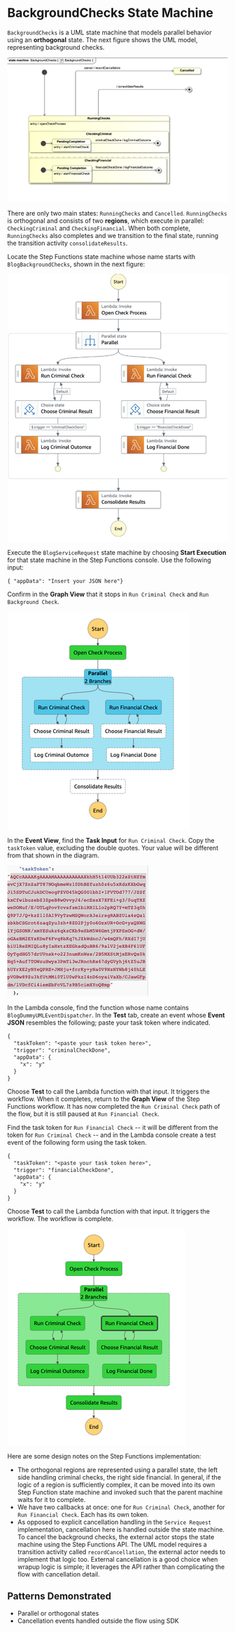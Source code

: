 # BackgroundChecks State Machine

`BackgroundChecks` is a UML state machine that models parallel behavior using an **orthogonal** state. The next figure shows the UML model, representing background checks.

![BackgroundChecksUML.png](BackgroundChecksUML.png)
 
There are only two main states: `RunningChecks` and `Cancelled`. `RunningChecks` is orthogonal and consists of two **regions**, which execute in parallel: `CheckingCriminal` and `CheckingFinancial`. When both complete, `RunningChecks` also completes and we transition to the final state, running the transition activity `consolidateResults`. 

Locate the Step Functions state machine whose name starts with `BlogBackgroundChecks`, shown in the next figure:

![BackgroundChecksSfn.png](BackgroundChecksSfn.png)

Execute the `BlogServiceRequest` state machine by choosing **Start Execution** for that state machine in the Step Functions console.  Use the following input:

```
{ "appData": "Insert your JSON here"}
```

Confirm in the **Graph View** that it stops in `Run Criminal Check` and `Run Background Check`. 

![BackgroundChecksTrace1.png](BackgroundChecksTrace1.png)

In the **Event View**, find the **Task Input** for `Run Criminal Check`. Copy the `taskToken` value, excluding the double quotes. Your value will be different from that shown in the diagram.

![BackgroundChecksTrace2.png](BackgroundChecksTrace2.png)

In the Lambda console, find the function whose name contains `BlogDummyUMLEventDispatcher`. In the **Test** tab, create an event whose **Event JSON** resembles the following; paste your task token where indicated.

```
{
  "taskToken": "<paste your task token here>",
  "trigger": "criminalCheckDone",
  "appData": {
    "x": "y"
  }
}
```

Choose **Test** to call the Lambda function with that input. It triggers the workflow. When it completes, return to the **Graph View** of the Step Functions workflow. It has now completed the `Run Criminal Check` path of the flow, but it is still paused at `Run Financial Check`.

Find the task token for `Run Financial Check` -- it will be different from the token for `Run Criminal Check` -- and in the Lambda console create a test event of the following form using the task token.

```
{
  "taskToken": "<paste your task token here>",
  "trigger": "financialCheckDone",
  "appData": {
    "x": "y"
  }
}
```

Choose **Test** to call the Lambda function with that input. It triggers the workflow. The workflow is complete.

![BackgroundChecksTrace4.png](BackgroundChecksTrace4.png)

Here are some design notes on the Step Functions implementation:
- The orthogonal regions are represented using a parallel state, the left side handling criminal checks, the right side financial.  In general, if the logic of a region is sufficiently complex, it can be moved into its own Step Function state machine and invoked such that the parent machine waits for it to complete.
- We have two callbacks at once: one for `Run Criminal Check`, another for `Run Financial Check`.  Each has its own token.
- As opposed to explicit cancellation handling in the `Service Request` implementation, cancellation here is handled outside the state machine. To cancel the background checks, the external actor stops the state machine using the Step Functions API. The UML model requires a transition activity called `recordCancellation`, the external actor needs to implement that logic too. External cancellation is a good choice when wrapup logic is simple; it leverages the API rather than complicating the flow with cancellation detail.

## Patterns Demonstrated
- Parallel or orthogonal states
- Cancellation events handled outside the flow using SDK
